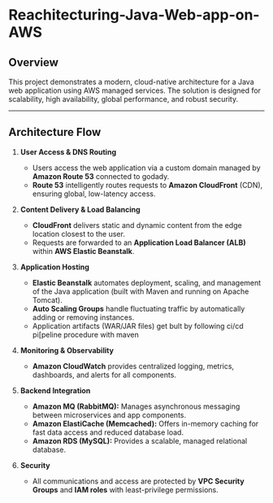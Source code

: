 # Reachitecturing-Java-Web-app-on-AWS

## Overview

This project demonstrates a modern, cloud-native architecture for a Java web application using AWS managed services. The solution is designed for scalability, high availability, global performance, and robust security.

---

## Architecture Flow

1. **User Access & DNS Routing**
    - Users access the web application via a custom domain managed by **Amazon Route 53** connected to godady.
    - **Route 53** intelligently routes requests to **Amazon CloudFront** (CDN), ensuring global, low-latency access.

2. **Content Delivery & Load Balancing**
    - **CloudFront** delivers static and dynamic content from the edge location closest to the user.
    - Requests are forwarded to an **Application Load Balancer (ALB)** within **AWS Elastic Beanstalk**.

3. **Application Hosting**
    - **Elastic Beanstalk** automates deployment, scaling, and management of the Java application (built with Maven and running on Apache Tomcat).
    - **Auto Scaling Groups** handle fluctuating traffic by automatically adding or removing instances.
    - Application artifacts (WAR/JAR files) get bult by following ci/cd pi[peline procedure with maven 

4. **Monitoring & Observability**
    - **Amazon CloudWatch** provides centralized logging, metrics, dashboards, and alerts for all components.

5. **Backend Integration**
    - **Amazon MQ (RabbitMQ):** Manages asynchronous messaging between microservices and app components.
    - **Amazon ElastiCache (Memcached):** Offers in-memory caching for fast data access and reduced database load.
    - **Amazon RDS (MySQL):** Provides a scalable, managed relational database.

6. **Security**
    - All communications and access are protected by **VPC Security Groups** and **IAM roles** with least-privilege permissions.


